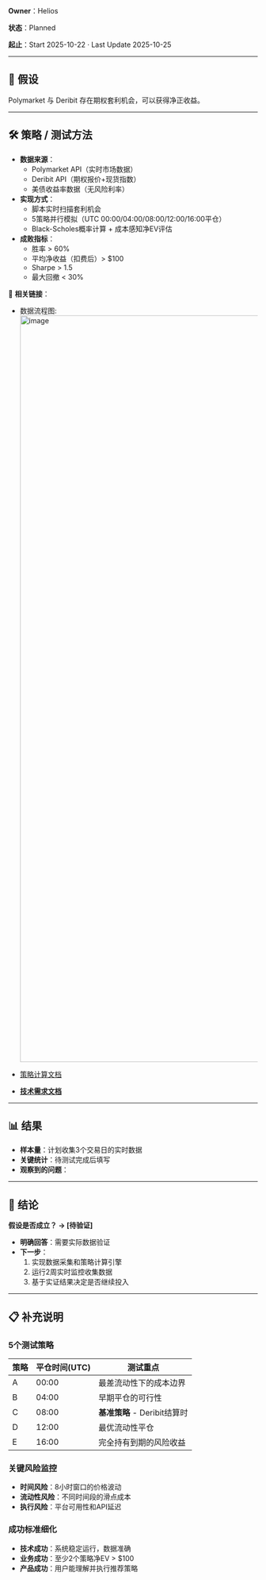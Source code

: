 **Owner**：Helios

**状态**：Planned

**起止**：Start 2025-10-22 · Last Update 2025-10-25

---

## 🧩 假设

Polymarket 与 Deribit 存在期权套利机会，可以获得净正收益。

---

## 🛠️ 策略 / 测试方法

- **数据来源**：
    - Polymarket API（实时市场数据）
    - Deribit API（期权报价+现货指数）
    - 美债收益率数据（无风险利率）
- **实现方式**：
    - 脚本实时扫描套利机会
    - 5策略并行模拟（UTC 00:00/04:00/08:00/12:00/16:00平仓）
    - Black-Scholes概率计算 + 成本感知净EV评估
- **成败指标**：
    - 胜率 > 60%
    - 平均净收益（扣费后）> $100
    - Sharpe > 1.5
    - 最大回撤 < 30%

🔗 **相关链接**：

- 数据流程图:<img width="1148" height="1504" alt="image" src="https://github.com/user-attachments/assets/e325b0d2-0199-43c0-b7d8-f1132662f444" />

- [策略计算文档](https://wise-sneeze-a87.notion.site/2931b2bff84180b893ffdf86d6892089)
- [**技术需求文档**](https://wise-sneeze-a87.notion.site/2941b2bff84180d982b1e89347ab374b)

---

## 📊 结果

- **样本量**：计划收集3个交易日的实时数据
- **关键统计**：待测试完成后填写
- **观察到的问题**：

---

## 🎯 结论

**假设是否成立？ → [待验证]**

- **明确回答**：需要实际数据验证
- **下一步**：
    1. 实现数据采集和策略计算引擎
    2. 运行2周实时监控收集数据
    3. 基于实证结果决定是否继续投入

---

## 📋 补充说明

### 5个测试策略

| 策略 | 平仓时间(UTC) | 测试重点 |
| --- | --- | --- |
| A | 00:00 | 最差流动性下的成本边界 |
| B | 04:00 | 早期平仓的可行性 |
| C | 08:00 | **基准策略** - Deribit结算时 |
| D | 12:00 | 最优流动性平仓 |
| E | 16:00 | 完全持有到期的风险收益 |

### 关键风险监控

- **时间风险**：8小时窗口的价格波动
- **流动性风险**：不同时间段的滑点成本
- **执行风险**：平台可用性和API延迟

### 成功标准细化

- **技术成功**：系统稳定运行，数据准确
- **业务成功**：至少2个策略净EV > $100
- **产品成功**：用户能理解并执行推荐策略
